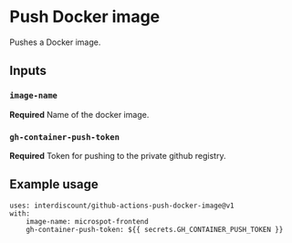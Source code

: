 # Push Docker image
Pushes a Docker image.

## Inputs

### `image-name`

**Required** Name of the docker image.

### `gh-container-push-token`

**Required** Token for pushing to the private github registry.

## Example usage

```
uses: interdiscount/github-actions-push-docker-image@v1
with:
    image-name: microspot-frontend
    gh-container-push-token: ${{ secrets.GH_CONTAINER_PUSH_TOKEN }}
```
